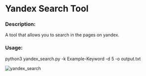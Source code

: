 # Yandex Search Tool

### Description:

A tool that allows you to search in the pages on yandex.

### Usage:

python3 yandex_search.py -k Example-Keyword -d 5 -o output.txt


![yandex_search](https://user-images.githubusercontent.com/64380389/101539853-361f9980-39b0-11eb-94ed-1016680b4c1a.gif)
